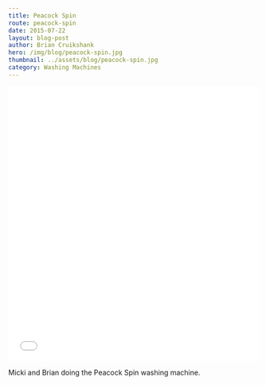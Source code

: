```yaml
---
title: Peacock Spin
route: peacock-spin
date: 2015-07-22
layout: blog-post
author: Brian Cruikshank
hero: /img/blog/peacock-spin.jpg
thumbnail: ../assets/blog/peacock-spin.jpg
category: Washing Machines
---
```


<style>.embed-container {position: relative; padding-bottom: 110%; height: 0; overflow: hidden;} .embed-container iframe, .embed-container object, .embed-container embed { position: absolute; top: 0; left: 0; width: 100%; height: 100%; }</style><div class='embed-container'><iframe src='//instagram.com/p/5DGrQtxCIR/embed/' frameborder='0' scrolling='no' allowtransparency='true'></iframe></div>

Micki and Brian doing the Peacock Spin washing machine.
